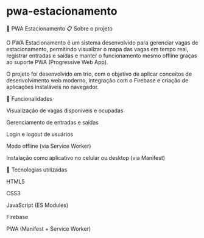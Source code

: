 # pwa-estacionamento

🚗 PWA Estacionamento
📋 Sobre o projeto

O PWA Estacionamento é um sistema desenvolvido para gerenciar vagas de estacionamento, permitindo visualizar o mapa das vagas em tempo real, registrar entradas e saídas e manter o funcionamento mesmo offline graças ao suporte PWA (Progressive Web App).

O projeto foi desenvolvido em trio, com o objetivo de aplicar conceitos de desenvolvimento web moderno, integração com o Firebase e criação de aplicações instaláveis no navegador.

🧠 Funcionalidades

Visualização de vagas disponíveis e ocupadas

Gerenciamento de entradas e saídas

Login e logout de usuários

Modo offline (via Service Worker)

Instalação como aplicativo no celular ou desktop (via Manifest)

🧩 Tecnologias utilizadas

HTML5

CSS3

JavaScript (ES Modules)

Firebase

PWA (Manifest + Service Worker)
